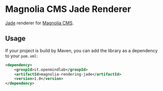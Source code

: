 # Magnolia CMS Jade Renderer

[Jade](http://jade-lang.com) renderer for [Magnolia CMS](http://www.magnolia-cms.com).

## Usage

If your project is build by Maven, you can add the library as a dependency to your `pom.xml`:

```xml
<dependency>
    <groupId>it.openmindlab</groupId>
    <artifactId>magnolia-rendering-jade</artifactId>
    <version>1.0</version>
</dependency>
```
